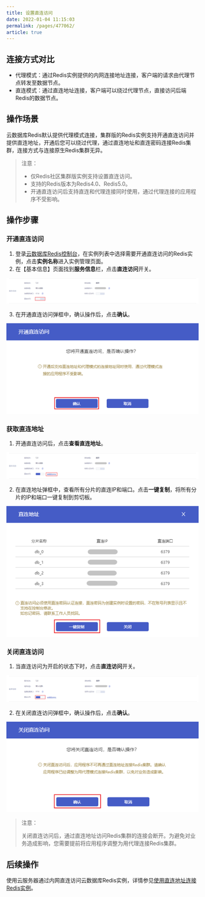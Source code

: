 ```yaml
---
title: 设置直连访问
date: 2022-01-04 11:15:03
permalink: /pages/477062/
article: true
---
```


## 连接方式对比

- 代理模式：通过Redis实例提供的内网连接地址连接，客户端的请求由代理节点转发至数据节点。
- 直连模式：通过直连地址连接，客户端可以绕过代理节点，直接访问后端Redis的数据节点。

## 操作场景

云数据库Redis默认提供代理模式连接，集群版的Redis实例支持开通直连访问并提供直连地址，开通后您可以绕过代理，通过直连地址和直连密码连接Redis集群，连接方式与连接原生Redis集群无异。

> 注意：
>
> - 仅Redis社区集群版实例支持设置直连访问。
> - 支持的Redis版本为Redis4.0、Redis5.0。
> - 开通直连访问后支持直连和代理连接同时使用，通过代理连接的应用程序不受影响。

## 操作步骤

### 开通直连访问

1. 登录[云数据库Redis控制台](https://console.capitalonline.net/dbinstances)，在实例列表中选择需要开通直连访问的Redis实例，点击**实例名称**进入实例管理页面。
2. 在【基本信息】页面找到**服务信息**栏，点击**直连访问**开关。

![081](../../pics/081.png)

3. 在开通直连访问弹框中，确认操作后，点击**确认**。

![082](../../pics/082.png)

### 获取直连地址

1. 开通直连访问后，点击**查看直连地址**。

![083](../../pics/083.png)

2. 在直连地址弹框中，查看所有分片的直连IP和端口。点击**一键复制**，将所有分片的IP和端口一键复制到剪切板。

![084](../../pics/084.png)

### 关闭直连访问

1. 当直连访问为开启的状态下时，点击**直连访问**开关。

![085](../../pics/085.png)

2. 在关闭直连访问弹框中，确认操作后，点击**确认**。

![086](../../pics/086.png)

> 注意：
>
> 关闭直连访问后，通过直连地址访问Redis集群的连接会断开。为避免对业务造成影响，您需要提前将应用程序调整为用代理连接Redis集群。

## 后续操作

使用云服务器通过内网直连访问云数据库Redis实例，详情参见[使用直连地址连接Redis实例](./../../05.操作指南/03.连接实例/03.使用直连地址连接.md)。